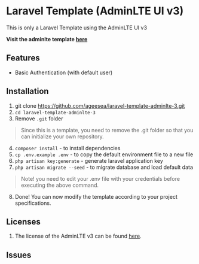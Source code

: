 # Laravel Template (AdminLTE UI v3)

This is only a Laravel Template using the AdminLTE UI v3

**Visit the adminlte template [here](https://adminlte.io/themes/v3)**

## Features
* Basic Authentication (with default user)

## Installation
1. git clone https://github.com/ageesea/laravel-template-adminlte-3.git
2. `cd laravel-template-adminlte-3`
3. Remove `.git` folder

> Since this is a template, you need to remove the .git folder so that you can initialize your own repository.

4. `composer install` - to install dependencies
5. `cp .env.example .env` - to copy the default environment file to a new file
6. `php artisan key:generate` - generate laravel application key
7. `php artisan migrate --seed` - to migrate database and load default data
> Note! you need to edit your .env file with your credentials before executing the above command.
8. Done! You can now modify the template according to your project specifications.

## Licenses
1. The license of the AdminLTE v3 can be found [here](https://adminlte.io/docs/3.0/license.html).

## Issues
